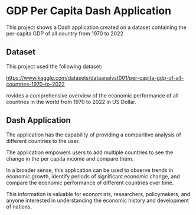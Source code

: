 # GDP Per Capita Dash Application
This project shows a Dash application created on a dataset containing the per-capita GDP of all country from 1970 to 2022
## Dataset
This project used the following dataset:

https://www.kaggle.com/datasets/dataanalyst001/per-capita-gdp-of-all-countries-1970-to-2022

rovides a comprehensive overview of the economic performance of all countries in the world from 1970 to 2022 in US Dollar. 
## Dash Application
The application has the capability of providing a comparitive analysis of different countries to the user. 

The application empowers users to add multiple countries to see the change in the per capita income and compare them.

In a broader sense, this application can be used to  observe trends in economic growth, identify periods of significant economic change, and compare the economic performance of different countries over time. 

This information is valuable for economists, researchers, policymakers, and anyone interested in understanding the economic history and development of nations.